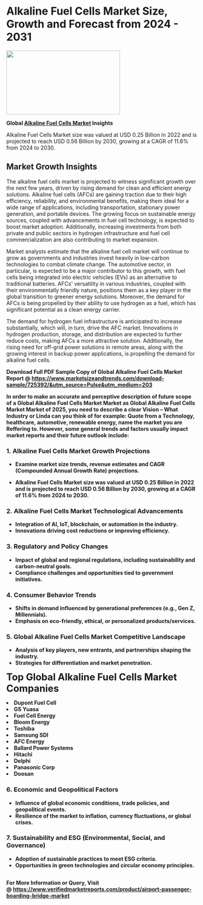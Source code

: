 <H1>Alkaline Fuel Cells Market Size, Growth and Forecast from 2024 - 2031</H1><img class="aligncenter size-medium wp-image-584254" src="https://thirdeyenews.in/wp-content/uploads/2024/09/Global-Market-Research-300x168.jpeg" alt="" width="300" height="168" /><p><strong>Global&nbsp;<a href="https://www.marketsizeandtrends.com/download-sample/725392/&amp;utm_source=Pulse&amp;utm_medium=203">Alkaline Fuel Cells Market</a> Insights</strong></p><p>Alkaline Fuel Cells Market size was valued at USD 0.25 Billion in 2022 and is projected to reach USD 0.56 Billion by 2030, growing at a CAGR of 11.6% from 2024 to 2030.</p><p><h2>Market Growth Insights</h2> <p>The alkaline fuel cells market is projected to witness significant growth over the next few years, driven by rising demand for clean and efficient energy solutions. Alkaline fuel cells (AFCs) are gaining traction due to their high efficiency, reliability, and environmental benefits, making them ideal for a wide range of applications, including transportation, stationary power generation, and portable devices. The growing focus on sustainable energy sources, coupled with advancements in fuel cell technology, is expected to boost market adoption. Additionally, increasing investments from both private and public sectors in hydrogen infrastructure and fuel cell commercialization are also contributing to market expansion.</p> <p><strong></strong></p> <p>Market analysts estimate that the alkaline fuel cell market will continue to grow as governments and industries invest heavily in low-carbon technologies to combat climate change. The automotive sector, in particular, is expected to be a major contributor to this growth, with fuel cells being integrated into electric vehicles (EVs) as an alternative to traditional batteries. AFCs' versatility in various industries, coupled with their environmentally friendly nature, positions them as a key player in the global transition to greener energy solutions. Moreover, the demand for AFCs is being propelled by their ability to use hydrogen as a fuel, which has significant potential as a clean energy carrier.</p> <p>The demand for hydrogen fuel infrastructure is anticipated to increase substantially, which will, in turn, drive the AFC market. Innovations in hydrogen production, storage, and distribution are expected to further reduce costs, making AFCs a more attractive solution. Additionally, the rising need for off-grid power solutions in remote areas, along with the growing interest in backup power applications, is propelling the demand for alkaline fuel cells.</p> <p><strong></p><p><span class=""><strong>Download Full PDF Sample Copy of Global Alkaline Fuel Cells Market Report</strong> @ <a href="https://www.marketsizeandtrends.com/download-sample/725392/&amp;utm_source=Pulse&amp;utm_medium=203" target="_blank">https://www.marketsizeandtrends.com/download-sample/725392/&amp;utm_source=Pulse&amp;utm_medium=203</a></span></p><p>In order to make an accurate and perceptive description of future scope of a Global&nbsp;Alkaline Fuel Cells Market Market as Global&nbsp;Alkaline Fuel Cells Market Market of 2025, you need to describe a clear Vision &ndash; What Industry or Linda can you think of for example: Quote from a Technology, healthcare, automotive, renewable energy, name the market you are Reffering to. However, some general trends and factors usually impact market reports and their future outlook include:</p><h3>1.&nbsp;<strong>Alkaline Fuel Cells Market Growth Projections</strong></h3><ul><li>Examine market size trends, revenue estimates and CAGR (Compounded Annual Growth Rate) projections.</li><li><p>Alkaline Fuel Cells Market size was valued at USD 0.25 Billion in 2022 and is projected to reach USD 0.56 Billion by 2030, growing at a CAGR of 11.6% from 2024 to 2030.</p></li></ul><h3>2.&nbsp;<strong>Alkaline Fuel Cells Market Technological Advancements</strong></h3><ul><li>Integration of AI, IoT, blockchain, or automation in the industry.</li><li>Innovations driving cost reductions or improving efficiency.</li></ul><h3>3.&nbsp;<strong>Regulatory and Policy Changes</strong></h3><ul><li>Impact of global and regional regulations, including sustainability and carbon-neutral goals.</li><li>Compliance challenges and opportunities tied to government initiatives.</li></ul><h3>4.&nbsp;<strong>Consumer Behavior Trends</strong></h3><ul><li>Shifts in demand influenced by generational preferences (e.g., Gen Z, Millennials).</li><li>Emphasis on eco-friendly, ethical, or personalized products/services.</li></ul><h3>5.&nbsp;<strong>Global Alkaline Fuel Cells Market Competitive Landscape</strong></h3><ul><li>Analysis of key players, new entrants, and partnerships shaping the industry.</li><li>Strategies for differentiation and market penetration.</li></ul><p data-pm-slice="1 1 []"><span style="color: inherit; font-family: inherit; font-size: 25px;">Top Global Alkaline Fuel Cells Market Companies</span></p><div class="" data-test-id=""><p><li>Dupont Fuel Cell</li><li> GS Yuasa</li><li> Fuel Cell Energy</li><li> Bloom Energy</li><li> Toshiba</li><li> Samsung SDI</li><li> AFC Energy</li><li> Ballard Power Systems</li><li> Hitachi</li><li> Delphi</li><li> Panasonic Corp</li><li> Doosan</li></p></div><h3>6.&nbsp;<strong>Economic and Geopolitical Factors</strong></h3><ul><li>Influence of global economic conditions, trade policies, and geopolitical events.</li><li>Resilience of the market to inflation, currency fluctuations, or global crises.</li></ul><h3>7.&nbsp;<strong>Sustainability and ESG (Environmental, Social, and Governance)</strong></h3><ul><li>Adoption of sustainable practices to meet ESG criteria.</li><li>Opportunities in green technologies and circular economy principles.</li></ul><h2><strong style="font-size: 14px;">For More Information or Query, Visit @&nbsp;</strong><a style="background-color: #ffffff; font-size: 14px;" href="https://www.marketsizeandtrends.com/report/alkaline-fuel-cells-market/" target="_blank">https://www.verifiedmarketreports.com/product/airport-passenger-boarding-bridge-market</a></h2>
